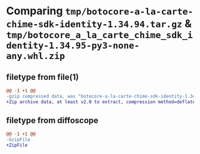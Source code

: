 # Comparing `tmp/botocore-a-la-carte-chime-sdk-identity-1.34.94.tar.gz` & `tmp/botocore_a_la_carte_chime_sdk_identity-1.34.95-py3-none-any.whl.zip`

## filetype from file(1)

```diff
@@ -1 +1 @@
-gzip compressed data, was "botocore-a-la-carte-chime-sdk-identity-1.34.94.tar", last modified: Tue Apr 30 01:01:24 2024, max compression
+Zip archive data, at least v2.0 to extract, compression method=deflate
```

## filetype from diffoscope

```diff
@@ -1 +1 @@
-GzipFile
+ZipFile
```

